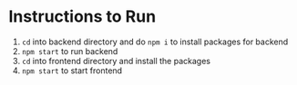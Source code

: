 # Instructions to Run
1. `cd` into backend directory and do `npm i` to install packages for backend
2. `npm start` to run backend
3. `cd` into frontend directory and install the packages
4. `npm start` to start frontend
